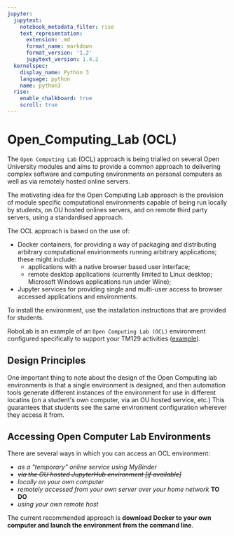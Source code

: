 ```yaml
---
jupyter:
  jupytext:
    notebook_metadata_filter: rise
    text_representation:
      extension: .md
      format_name: markdown
      format_version: '1.2'
      jupytext_version: 1.4.2
  kernelspec:
    display_name: Python 3
    language: python
    name: python3
  rise:
    enable_chalkboard: true
    scroll: true
---
```


<!-- #region slideshow={"slide_type": "slide"} -->
# Open\_Computing\_Lab (OCL)
<!-- #endregion -->

<!-- #region slideshow={"slide_type": "slide"} -->
The `Open Computing Lab` (OCL) approach is being trialled on several Open University modules and aims to provide a common approach to delivering complex software and computing environments on personal computers as well as via remotely hosted online servers.
<!-- #endregion -->

The motivating idea for the Open Computing Lab approach is the provision of module specific computational environments capable of being run locally by students, on OU hosted onlines servers, and on remote third party servers, using a standardised approach.

The OCL approach is based on the use of:

- Docker containers, for providing a way of packaging and distributing arbitrary computational envirionments running arbitrary applications; these might include:
  - applications with a native browser based user interface;
  - remote desktop applications (currently limited to Linux desktop; Microsoft Windows applications run under Wine);
- Jupyter services for providing single and multi-user access to browser accessed applications and environments.

<!-- #region slideshow={"slide_type": "skip"} -->
To install the environment, use the installation instructions that are provided for students.
<!-- #endregion -->

RoboLab is an example of an `Open Computing Lab (OCL)` environment configured specifically to support your TM129 activities ([example](https://github.com/innovationOUtside/tm129-robotics2020/)).

## Design Principles

One important thing to note about the design of the Open Computing lab environments is that a single environment is designed, and then automation tools generate different instances of the environment for use in different locatins (on a student's own computer, via an OU hosted service, etc.) This guarantees that students see the same environment configuration wherever they access it from.

<!-- #region slideshow={"slide_type": "slide"} -->
## Accessing Open Computer Lab Environments

There are several ways in which you can access an OCL environment:

- *as a "temporary" online service using MyBinder*
- <s>*via the OU hosted JupyterHub environment [if available]*</s>
- *locally on your own computer*
- *remotely accessed from your own server over your home network* __TO DO__
- *using your own remote host*

The current recommended approach is __download Docker to your own computer and launch the environment from the command line__.
<!-- #endregion -->


